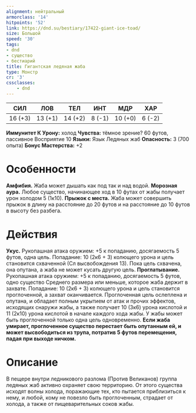 ```yaml
---
alignment: нейтральный
armorclass: '14'
hitpoints: '52'
link: https://dnd.su/bestiary/17422-giant-ice-toad/
size: Большой
speed: '30'
tags:
- dnd
- существо
- бестиарий
title: Гигантская ледяная жаба
type: Монстр
cr: '3'
cssclasses:
    - dnd
---
```



| СИЛ | ЛОВ | ТЕЛ | ИНТ | МДР | ХАР |
|---|---|---|---|---|---|
| 16 (+3) | 13 (+1) | 14 (+2) | 8 (-1) | 10 (+0) | 6 (-2) |
**Иммунитет К Урону:** холод
**Чувства:** тёмное зрение? 60 футов, пассивное Восприятие 10
**Языки:** Язык Ледяных жаб
**Опасность:** 3 (700 опыта)
**Бонус Мастерства:** +2


# Особенности
**Амфибия.** Жаба может дышать как под так и над водой.
**Морозная аура.** Любое существо, начинающее ход в 10 футах от жабы получает урон холодом 5 (1к10).
**Прыжок с места.** Жаба может совершить прыжок в длину на расстояние до 20 футов и на расстояние до 10 футов в высоту без разбега.


# Действия
**Укус.** Рукопашная атака оружием: +5 к попаданию, досягаемость 5 футов, одна цель. Попадание: 10 (2к6 + 3) колющего урона и цель становится схваченной (Сл высвобождения 13). Пока цель схвачена, она опутана, а жаба не может кусать другую цель.
**Проглатывание.** Рукопашная атака оружием: +5 к попаданию, досягаемость 5 футов, одно существо Среднего размера или меньше, которое жаба держит в захвате. Попадание: 10 (2к6 + 3) колющего урона и цель становится проглоченной, а захват оканчивается. Проглоченная цель ослеплена и опутана, и обладает полным укрытием от атак и прочих эффектов, исходящих снаружи жабы, а также получает 10 (3к6) урона кислотой и 11 (2к10) урона кислотой в начале каждого хода жабы. У жабы может быть проглоченной только одна цель одновременно.
**Если жаба умирает, проглоченное существо перестает быть опутанным ей, и может высвободиться из трупа, потратив 5 футов перемещения, падая при выходе ничком.** 


# Описание
В пещере внутри ледникового разлома (Против Великанов) группа ледяных жаб активно охраняет свою территорию. От этого существа исходят волны холода, поражающие тех, кто пытается приблизиться к нему, и любой, кому не повезло быть проглоченным, страдает от холода, а также от пищеварительных соков жабы.